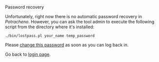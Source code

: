 Password recovery

Unfortunately, right now there is no automatic password recovery
in *Potracheno*. However, you can ask the tool admin
to execute the following script from the directory where it's installed:

<code>./bin/lostpass.pl your_name temp_password</code>

Please [change this password](/edit_user) as soon as you can log back in.

Go back to [login page](/login).
